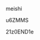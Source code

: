 meishi
































































u6ZMMS

























21z0END1e
